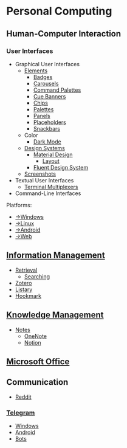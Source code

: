 # Personal Computing
## Human-Computer Interaction
### User Interfaces
- Graphical User Interfaces
  - [Elements](Interfaces/Graphical/Elements/README.md)
    - [Badges](Interfaces/Graphical/Elements/Badges.md)
    - [Carousels](Interfaces/Graphical/Elements/Carousels.md)
    - [Command Palettes](Interfaces/Graphical/Elements/Command%20Palettes.md)
    - [Cue Banners](Interfaces/Graphical/Elements/Cue%20Banners.md)
    - [Chips](Interfaces/Graphical/Elements/Chips.md)
    - [Palettes](Interfaces/Graphical/Elements/Palettes.md)
    - [Panels](Interfaces/Graphical/Elements/Panels.md)
    - [Placeholders](Interfaces/Graphical/Elements/Placeholders.md)
    - [Snackbars](Interfaces/Graphical/Elements/Snackbars.md)
  - Color
    - [Dark Mode](Interfaces/Graphical/Color/Dark%20Mode.md)
  - [Design Systems](Interfaces/Graphical/Systems/README.md)
    - [Material Design](Interfaces/Graphical/Systems/Material/README.md)
      - [Layout](Interfaces/Graphical/Systems/Material/Layout.md)
    - [Fluent Design System](Interfaces/Graphical/Systems/Fluent/README.md)
  - [Screenshots](Interfaces/Graphical/Screenshots.md)
- Textual User Interfaces
  - [Terminal Multiplexers](Interfaces/Textual/Multiplexers.md)
- Command-Line Interfaces

Platforms:
- [→Windows](https://github.com/Chaoses-Ib/Windows#user-interfaces)
- [→Linux](https://github.com/Chaoses-Ib/Linux)
- [→Android](https://github.com/Chaoses-Ib/Linux#gui)
- [→Web](https://github.com/Chaoses-Ib/Web)

## [Information Management](Information/README.md)
- [Retrieval](Information/Retrieval/README.md)
  - [Searching](Information/Retrieval/Searching.md)
- [Zotero](Information/Zotero/README.md)
- [Listary](Information/Listary/README.md)
- [Hookmark](Information/Hookmark.md)

## [Knowledge Management](Knowledge/README.md)
- [Notes](Knowledge/Notes/README.md)
  - [OneNote](Knowledge/Notes/OneNote/README.md)
  - [Notion](Knowledge/Notes/Notion/README.md)

## [Microsoft Office](Office/README.md)

## Communication
- [Reddit](Communication/Reddit.md)

### [Telegram](Communication/Telegram/README.md)
- [Windows](Communication/Telegram/Windows.md)
- [Android](Communication/Telegram/Android.md)
- [Bots](Communication/Telegram/Bots.md)